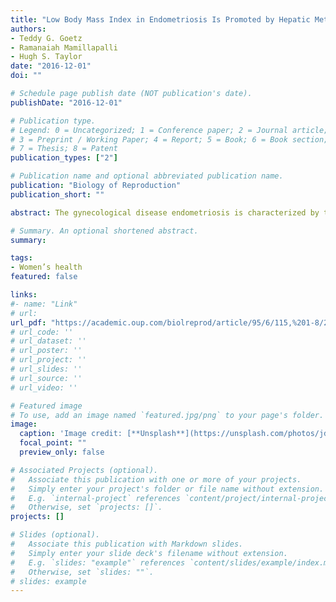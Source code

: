 ```yaml
---
title: "Low Body Mass Index in Endometriosis Is Promoted by Hepatic Metabolic Gene Dysregulation in Mice"
authors:
- Teddy G. Goetz
- Ramanaiah Mamillapalli
- Hugh S. Taylor 
date: "2016-12-01"
doi: ""

# Schedule page publish date (NOT publication's date).
publishDate: "2016-12-01"

# Publication type.
# Legend: 0 = Uncategorized; 1 = Conference paper; 2 = Journal article;
# 3 = Preprint / Working Paper; 4 = Report; 5 = Book; 6 = Book section;
# 7 = Thesis; 8 = Patent
publication_types: ["2"]

# Publication name and optional abbreviated publication name.
publication: "Biology of Reproduction"
publication_short: ""

abstract: The gynecological disease endometriosis is characterized by the deposition and proliferation of endometrial cells outside the uterus and clinically is linked to low body mass index (BMI). Gene expression in the liver of these women has not been reported. We hypothesized that endometriosis may impact hepatic gene expression, promoting a low BMI. To determine the effect of endometriosis on liver gene expression, we induced endometriosis in female mice by suturing donor mouse endometrium into the peritoneal cavity and measuring the weight of these mice. Dual-energy X-ray absorptiometry (DEXA) scanning of these mice showed lower body weight and lower total body fat than controls. Microarray analysis identified 26 genes differentially regulated in the livers of mice with endometriosis. Six of 26 genes were involved in metabolism. Four of six genes were upregulated and were related to weight loss, whereas two genes were downregulated and linked to obesity. Expression levels of Cyp2r1, Fabp4, Mrc1, and Rock2 were increased, whereas Igfbp1 and Mmd2 expression levels were decreased. Lep and Pparg, key metabolic genes in the pathways of the six genes identified from the microarray, were also upregulated. This dysregulation was specific to metabolic pathways. Here we demonstrate that endometriosis causes reduced body weight and body fat and disrupts expression of liver genes. We suggest that altered metabolism mediated by the liver contributes to the clinically observed low BMI that is characteristic of women with endometriosis. These findings reveal the systemic and multiorgan nature of endometriosis.

# Summary. An optional shortened abstract.
summary:

tags:
- Women’s health
featured: false

links:
#- name: "Link"
# url: 
url_pdf: "https://academic.oup.com/biolreprod/article/95/6/115,%201-8/2883456"
# url_code: ''
# url_dataset: ''
# url_poster: ''
# url_project: ''
# url_slides: ''
# url_source: ''
# url_video: ''

# Featured image
# To use, add an image named `featured.jpg/png` to your page's folder. 
image:
  caption: 'Image credit: [**Unsplash**](https://unsplash.com/photos/jdD8gXaTZsc)'
  focal_point: ""
  preview_only: false

# Associated Projects (optional).
#   Associate this publication with one or more of your projects.
#   Simply enter your project's folder or file name without extension.
#   E.g. `internal-project` references `content/project/internal-project/index.md`.
#   Otherwise, set `projects: []`.
projects: []

# Slides (optional).
#   Associate this publication with Markdown slides.
#   Simply enter your slide deck's filename without extension.
#   E.g. `slides: "example"` references `content/slides/example/index.md`.
#   Otherwise, set `slides: ""`.
# slides: example
---
```




